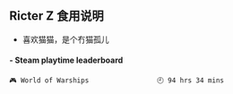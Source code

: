 ## Ricter Z 食用说明
- 喜欢猫猫，是个冇猫孤儿

<!-- steam-box start -->
#### - Steam playtime leaderboard
```text
🎮 World of Warships                 🕘 94 hrs 34 mins
```
<!-- Powered by https://github.com/YouEclipse/steam-box . -->
<!-- steam-box end -->

